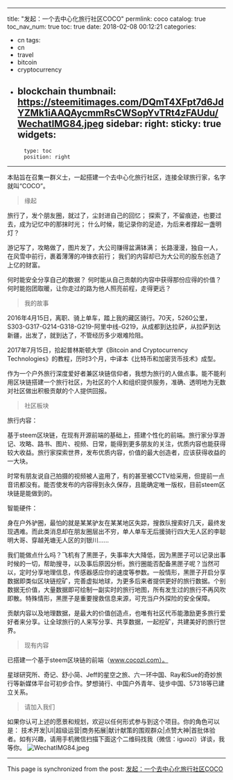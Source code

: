 
---
title: "发起：一个去中心化旅行社区COCO"
permlink: coco
catalog: true
toc_nav_num: true
toc: true
date: 2018-02-08 00:12:21
categories:
- cn
tags:
- cn
- travel
- bitcoin
- cryptocurrency
- blockchain
thumbnail: https://steemitimages.com/DQmT4XFpt7d6JdYZMk1iAAQAycmmRsCWSopYvTRt4zFAUdu/WechatIMG84.jpeg
sidebar:
    right:
        sticky: true
widgets:
    -
        type: toc
        position: right
---


本贴旨在召集一群义士，一起搭建一个去中心化旅行社区，连接全球旅行家，名字就叫“COCO”。

> 缘起

旅行了，发个朋友圈，就过了，尘封进自己的回忆；
探索了，不留痕迹，也要过去，成为记忆中的那抹时光；
什么时候，能记录你的足迹，为后来者撑起一盏明灯？

游记写了，攻略做了，图片发了，大公司赚得盆满钵满；
长路漫漫，独自一人，在风雪中前行，裹着薄薄的冲锋衣前行；
我们的内容却已为大公司的股东创造了上亿的财富。

何时能安全分享自己的数据？
何时能从自己贡献的内容中获得那份应得的价值？
何时能抱团取暖，让你走过的路为他人照亮前程，走得更远？

> 我的故事

2016年4月15日，离职、骑上单车，踏上我的藏区骑行。70天，5260公里，S303-G317-G214-G318-G219-阿里中线-G219，从成都到达拉萨，从拉萨到达新疆，出发了，就到达了，不管经历多少艰难险阻。

2017年7月15日，拾起普林斯顿大学《Bitcoin and Cryptocurrency Technologies》的教程，历时3个月，中译本《比特币和加密货币技术》成型。

作为一个户外旅行深度爱好者兼区块链信仰者，我想为旅行的人做点事。能不能利用区块链搭建一个旅行社区，为社区的个人和组织提供服务，准确、透明地为无数对社区做出积极贡献的个人提供回报。

> 社区板块

旅行内容：

基于steem区块链，在现有开源前端的基础上，搭建个性化的前端。旅行家分享游记、攻略、路书、图片、视频、日常，能得到更多朋友的关注，优质内容也能获得较大收益。旅行家探索世界，发布优质内容，价值的最大创造者，应该获得收益的一大块。

时常有朋友说自己拍摄的视频被人盗用了，有的甚至被CCTV给采用，但提前一点音讯都没有。能否使发布的内容得到永久保存，且能确定唯一版权，目前steem区块链是能做到的。

智能硬件：

身在户外驴圈，最怕的就是某某驴友在某某地区失踪，搜救队搜索好几天，最终发现遇难。而此类消息却在朋友圈层出不穷，单人单车无后援骑行四大无人区的李聪明大哥、穿越羌塘无人区的刘银川......

我们能做点什么吗？飞机有了黑匣子，失事率大大降低，因为黑匣子可以记录出事时候的一切，帮助搜寻，以及事后原因分析。旅行圈能否配备黑匣子呢？当然可以，定时分享地理信息，传感器感应你的速度等参数。一般情形，黑匣子开启分享数据即类似区块链挖矿，完善虚拟地球，为更多后来者提供更好的旅行数据。个别数据无价值，大量数据即可绘制一副实时的旅行地图，所有发生过的旅行不再风吹即散。特殊情形，黑匣子是重要搜救信息来源，可充当户外探险的安全保障。

贡献内容以及地理数据，是最大的价值创造点，也唯有社区代币能激励更多旅行爱好者来分享。让全球旅行的人来写分享、共享数据，一起挖矿，共建美好的旅行世界。

> 现有内容

已搭建一个基于steem区块链的前端（www.cocozl.com）。

星球研究所、奇记、舒小简、Jeff的星空之旅、六一环中国、Ray和Sue的奇妙旅行等新媒体平台可初步合作。梦想骑行、中国户外青年、徒步中国、57318等已建立关系。

> 请加入我们

如果你认可上述的愿景和规划，欢迎以任何形式参与到这个项目。你的角色可以是：
技术开发|UI|超级运营|商务拓展|献计献策的围观群众|点赞大神|首批体验者。如有兴趣，请用手机微信扫描下面这个二维码找我（微信：iguozi）详谈，我等你。
![WechatIMG84.jpeg](https://steemitimages.com/DQmT4XFpt7d6JdYZMk1iAAQAycmmRsCWSopYvTRt4zFAUdu/WechatIMG84.jpeg)

- - -

This page is synchronized from the post: [发起：一个去中心化旅行社区COCO](https://steemit.com/@iguazi123/coco)
